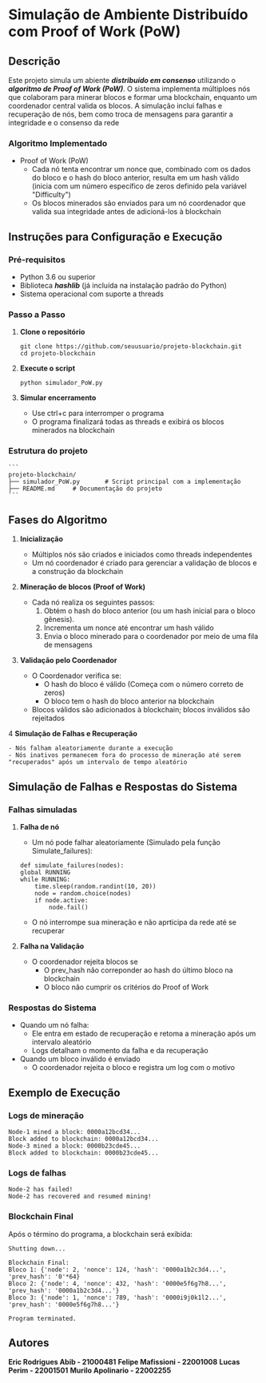 # Simulação de Ambiente Distribuído com Proof of Work (PoW)

## Descrição

Este projeto simula um abiente **_distribuído em consenso_** utilizando o **_algoritmo de Proof of Work (PoW)_**. O sistema implementa múltiploes nós que colaboram para minerar blocos e formar uma blockchain, enquanto um coordenador central valida os blocos. A simulação inclui falhas e recuperação de nós, bem como troca de mensagens para garantir a integridade e o consenso da rede

### Algoritmo Implementado

- Proof of Work (PoW)
    - Cada nó tenta encontrar um nonce que, combinado com os dados do bloco e o hash do bloco anterior, resulta em um hash válido (inicia com um número específico de zeros definido pela variável "Difficulty")
    - Os blocos minerados são enviados para um nó coordenador que valida sua integridade antes de adicioná-los à blockchain

## Instruções para Configuração e Execução

### Pré-requisitos
- Python 3.6 ou superior
- Biblioteca **_hashlib_** (já incluída na instalação padrão do Python)
- Sistema operacional com suporte a threads

### Passo a Passo

1. __Clone o repositório__

    ```
    git clone https://github.com/seuusuario/projeto-blockchain.git
    cd projeto-blockchain
    ```

2. __Execute o script__

    ```
    python simulador_PoW.py
    ```

3. __Simular encerramento__

    - Use ctrl+c para interromper o programa
    - O programa finalizará todas as threads e exibirá os blocos minerados na blockchain

### Estrutura do projeto

    ```
    projeto-blockchain/
    ├── simulador_PoW.py       # Script principal com a implementação
    ├── README.md     # Documentação do projeto
    ```

## Fases do Algoritmo

1. __Inicialização__

    - Múltiplos nós são criados e iniciados como threads independentes
    - Um nó coordenador é criado para gerenciar a validação de blocos e a construção da blockchain

2. __Mineração de blocos (Proof of Work)__

    - Cada nó realiza os seguintes passos:
        1. Obtém o hash do bloco anterior (ou um hash inicial para o bloco gênesis).
        2. Incrementa um nonce até encontrar um hash válido
        3. Envia o bloco minerado para o coordenador por meio de uma fila de mensagens

3. __Validação pelo Coordenador__

    - O Coordenador verifica se:
        - O hash do bloco é válido (Começa com o número correto de zeros)
        - O bloco tem o hash do bloco anterior na blockchain
    - Blocos válidos são adicionados à blockchain; blocos inválidos são rejeitados

4 __Simulação de Falhas e Recuperação__

    - Nós falham aleatoriamente durante a execução
    - Nós inativos permanecem fora do processo de mineração até serem "recuperados" após um intervalo de tempo aleatório

## Simulação de Falhas e Respostas do Sistema

### Falhas simuladas

1. __Falha de nó__

    - Um nó pode falhar aleatoriamente (Simulado pela função Simulate_failures):
    ```
    def simulate_failures(nodes):
    global RUNNING
    while RUNNING:
        time.sleep(random.randint(10, 20))
        node = random.choice(nodes)
        if node.active:
            node.fail()
    ```
    - O nó interrompe sua mineração e não aprticipa da rede até se recuperar

2. __Falha na Validação__

    - O coordenador rejeita blocos se
        - O prev_hash não correponder ao hash do último bloco na blockchain
        - O bloco não cumprir os critérios do Proof of Work

### Respostas do Sistema

- Quando um nó falha:
    - Ele entra em estado de recuperação e retoma a mineração após um intervalo aleatório
    - Logs detalham o momento da falha e da recuperação
- Quando um bloco inválido é enviado
    - O coordenador rejeita o bloco e registra um log com o motivo

## Exemplo de Execução

### Logs de mineração

```
Node-1 mined a block: 0000a12bcd34...
Block added to blockchain: 0000a12bcd34...
Node-3 mined a block: 0000b23cde45...
Block added to blockchain: 0000b23cde45...
```

### Logs de falhas

```
Node-2 has failed!
Node-2 has recovered and resumed mining!
```

### Blockchain Final

Após o término do programa, a blockchain será exibida:

```
Shutting down...

Blockchain Final:
Bloco 1: {'node': 2, 'nonce': 124, 'hash': '0000a1b2c3d4...', 'prev_hash': '0'*64}
Bloco 2: {'node': 4, 'nonce': 432, 'hash': '0000e5f6g7h8...', 'prev_hash': '0000a1b2c3d4...'}
Bloco 3: {'node': 1, 'nonce': 789, 'hash': '0000i9j0k1l2...', 'prev_hash': '0000e5f6g7h8...'}

Program terminated.

```

## Autores

**__Eric Rodrigues Abib - 21000481__**
**__Felipe Mafissioni - 22001008__**
**__Lucas Perim - 22001501__**
**__Murilo Apolinario - 22002255__**


